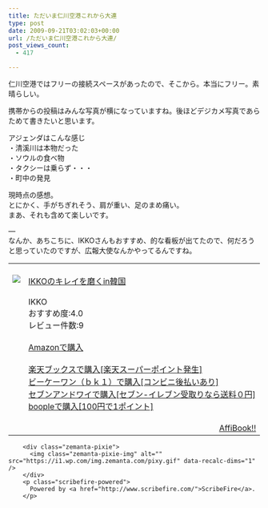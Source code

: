 ```yaml
---
title: ただいま仁川空港これから大連
type: post
date: 2009-09-21T03:02:03+00:00
url: /ただいま仁川空港これから大連/
post_views_count:
  - 417

---
```

仁川空港ではフリーの接続スペースがあったので、そこから。本当にフリー。素晴らしい。

携帯からの投稿はみんな写真が横になっていますね。後ほどデジカメ写真であらためて書きたいと思います。

アジェンダはこんな感じ  
・清溪川は本物だった  
・ソウルの食べ物  
・タクシーは乗らず・・・  
・町中の発見

現時点の感想。  
とにかく、手がちぎれそう、肩が重い、足のまめ痛い。  
まあ、それも含めて楽しいです。

&#8212;  
なんか、あちこちに、IKKOさんもおすすめ、的な看板が出てたので、何だろうと思っていたのですが、広報大使なんかやってるんですね。

<table>
  <tr>
    <td style="vertical-align: top;">
      <a href="http://hb.afl.rakuten.co.jp/hgc/06d13246.10ebaa62.06d13247.1eb85ca0/?pc=%3Cbr/%3Ehttp%3A%2F%2Fsearch.books.rakuten.co.jp%2Fbksearch%2Fdt%3Fg%3D001%26bisbn%3D4163702806%3Cbr/%3E" target="_blank"><br /><img src="https://i1.wp.com/ecx.images-amazon.com/images/I/41--B5I1uxL._SL160_.jpg" style="border-style: none;" data-recalc-dims="1" /><br /></a>
    </td>
    <td style="vertical-align: top;">
      <a href="http://hb.afl.rakuten.co.jp/hgc/06d13246.10ebaa62.06d13247.1eb85ca0/?pc=%3Cbr/%3Ehttp%3A%2F%2Fsearch.books.rakuten.co.jp%2Fbksearch%2Fdt%3Fg%3D001%26bisbn%3D4163702806%3Cbr/%3E" target="_blank"><br />IKKOのキレイを磨くin韓国<br /></a><br />IKKO<br />おすすめ度:4.0<br />レビュー件数:9<br /><a href="http://www.amazon.co.jp/IKKO%E3%81%AE%E3%82%AD%E3%83%AC%E3%82%A4%E3%82%92%E7%A3%A8%E3%81%8Fin%E9%9F%93%E5%9B%BD-IKKO/dp/4163702806%3FSubscriptionId%3D1JWQWN8E4Z5TR27962G2%26tag%3Dgaeaffibook-22%26linkCode%3Dxm2%26camp%3D2025%26creative%3D165953%26creativeASIN%3D4163702806" target="_blank"><br />Amazonで購入<br /></a><br /><a href="http://px.a8.net/svt/ejp?a8mat=1HPMBD+EAZZ1U+5WS+C1DUQ&a8ejpredirect=http%3A%2F%2Fsearch.books.rakuten.co.jp%2Fbksearch%2Fdt%3Fg%3D001%26bisbn%3D4163702806" target="_blank">楽天ブックスで購入[楽天スーパーポイント発生]</a><br /><img src="https://i2.wp.com/www12.a8.net/0.gif?resize=1%2C1" alt="" width="1" border="0" height="1" data-recalc-dims="1" /><br /><a href="http://px.a8.net/svt/ejp?a8mat=1HRMFS+EEKKOI+10UY+HUKPU&a8ejpredirect=http%3A%2F%2Fwww.bk1.jp%2FkeywordSearchResult%2F%3Fkeyword%3D4163702806%26storeCd%3D1%26searchFlg%3D9%26x%3D43%26y%3D11%26partnerid%3D02a801" target="_blank">ビーケーワン（ｂｋ１）で購入[コンビニ後払いあり]</a><br /><img src="https://i2.wp.com/www12.a8.net/0.gif?resize=1%2C1" alt="" width="1" border="0" height="1" data-recalc-dims="1" /><br /><a href="http://click.linksynergy.com/fs-bin/statform?id=aR0TIOX*qAA&offerid=137560&bnid=1490&subid=&subid=0&kword_in=4163702806&oop=on" target="_blank">セブンアンドワイで購入[セブン-イレブン受取りなら送料０円]</a><img src="http://ad.linksynergy.com/fs-bin/show?id=aR0TIOX*qAA&bids=137560&type=5&subid=0" width="1" border="0" height="1" /><br /><a href="http://click.linksynergy.com/fs-bin/statform?id=aR0TIOX*qAA&offerid=33310&bnid=2&subid=0&ifc=4&ifr=9784163702803" target="_blank">boopleで購入[100円で1ポイント]</a>
    </td>
  </tr>
  
  <tr>
    <td colspan="2">
      </p>
      <div style="float: right;">
        <a href="http://affibook.appspot.com/" target="_blank">AffiBook!!</a>
      </div>
      <p>
        </td> </tr> </tbody> </table> 
        
        <div class="zemanta-pixie">
          <img class="zemanta-pixie-img" alt="" src="https://i1.wp.com/img.zemanta.com/pixy.gif" data-recalc-dims="1" />
        </div>
        <p class="scribefire-powered">
          Powered by <a href="http://www.scribefire.com/">ScribeFire</a>.
        </p>